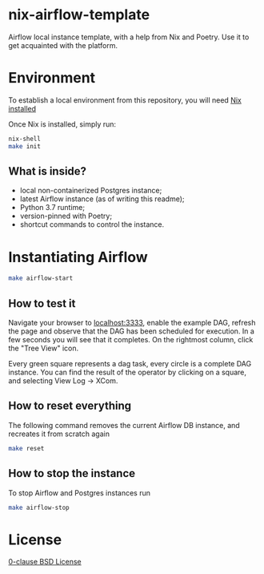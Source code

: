 nix-airflow-template
====================

Airflow local instance template, with a help from Nix and Poetry. Use it to get acquainted with the platform.

# Environment

To establish a local environment from this repository, you will need
[Nix installed](https://nixos.wiki/wiki/Nix_Installation_Guide#Single-user_install)

Once Nix is installed, simply run:

```bash
nix-shell
make init
```

## What is inside?

* local non-containerized Postgres instance;
* latest Airflow instance (as of writing this readme);
* Python 3.7 runtime;
* version-pinned with Poetry;
* shortcut commands to control the instance.


# Instantiating Airflow

```bash
make airflow-start
```

## How to test it

Navigate your browser to [localhost:3333](http://localhost:3333/), enable the example DAG,
refresh the page and observe that the DAG has been scheduled for execution. In a few seconds
you will see that it completes. On the rightmost column, click the "Tree View" icon.

Every green square represents a dag task, every circle is a complete DAG instance.
You can find the result of the operator by clicking on a square, and selecting View Log -> XCom.

## How to reset everything

The following command removes the current Airflow DB instance, and recreates it from scratch again

```bash
make reset
```

## How to stop the instance

To stop Airflow and Postgres instances run

```bash
make airflow-stop
```

# License

[0-clause BSD License](https://en.wikipedia.org/wiki/BSD_licenses#0-clause_license_("Zero_Clause_BSD"))
